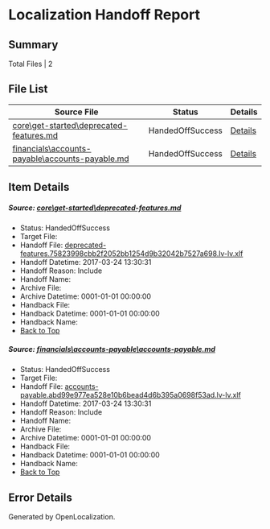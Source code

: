 # <a name='report-top'></a> Localization Handoff Report

## Summary
 Total Files | 2

## File List
 Source File | Status | Details 
 ----------- | ------ | ------- 
 [core\get-started\deprecated-features.md](https://github.com/OpenLocalizationTestOrg/AX-Docs-Sandbox/blob/fc2ec3850adb86f8283d4cfe05a6f17846b0988a/core/get-started/deprecated-features.md) | HandedOffSuccess | [Details](#5fe65b1c7e76d4f84a06e33c37a1e8cc45f69e3510)
 [financials\accounts-payable\accounts-payable.md](https://github.com/OpenLocalizationTestOrg/AX-Docs-Sandbox/blob/fc2ec3850adb86f8283d4cfe05a6f17846b0988a/financials/accounts-payable/accounts-payable.md) | HandedOffSuccess | [Details](#f34b14adeaa6fd416af8f5ee329ba538b088eb0b2488)

## Item Details
##### <a name='5fe65b1c7e76d4f84a06e33c37a1e8cc45f69e3510'></a> Source: [core\get-started\deprecated-features.md](https://github.com/OpenLocalizationTestOrg/AX-Docs-Sandbox/blob/fc2ec3850adb86f8283d4cfe05a6f17846b0988a/core/get-started/deprecated-features.md)
* Status: HandedOffSuccess
* Target File: 
* Handoff File: [deprecated-features.75823998cbb2f2052bb1254d9b32042b7527a698.lv-lv.xlf](https://github.com/OpenLocalizationTestOrg/AX-Docs-Sandbox.handoff/blob/3e4a7cf66210e4ce419860cd660f5b3e26835429/ol-handoff/OpenLocalizationTestOrg/AX-Docs-Sandbox.lv-lv/master/basic/deprecated-features.75823998cbb2f2052bb1254d9b32042b7527a698.lv-lv.xlf)
* Handoff Datetime: 2017-03-24 13:30:31
* Handoff Reason: Include
* Handoff Name: 
* Archive File: 
* Archive Datetime: 0001-01-01 00:00:00
* Handback File: 
* Handback Datetime: 0001-01-01 00:00:00
* Handback Name: 
* [Back to Top](#report-top)

##### <a name='f34b14adeaa6fd416af8f5ee329ba538b088eb0b2488'></a> Source: [financials\accounts-payable\accounts-payable.md](https://github.com/OpenLocalizationTestOrg/AX-Docs-Sandbox/blob/fc2ec3850adb86f8283d4cfe05a6f17846b0988a/financials/accounts-payable/accounts-payable.md)
* Status: HandedOffSuccess
* Target File: 
* Handoff File: [accounts-payable.abd99e977ea528e10b6bead4d6b395a0698f53ad.lv-lv.xlf](https://github.com/OpenLocalizationTestOrg/AX-Docs-Sandbox.handoff/blob/3e4a7cf66210e4ce419860cd660f5b3e26835429/ol-handoff/OpenLocalizationTestOrg/AX-Docs-Sandbox.lv-lv/master/basic/accounts-payable.abd99e977ea528e10b6bead4d6b395a0698f53ad.lv-lv.xlf)
* Handoff Datetime: 2017-03-24 13:30:31
* Handoff Reason: Include
* Handoff Name: 
* Archive File: 
* Archive Datetime: 0001-01-01 00:00:00
* Handback File: 
* Handback Datetime: 0001-01-01 00:00:00
* Handback Name: 
* [Back to Top](#report-top)


## Error Details

Generated by OpenLocalization.
